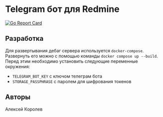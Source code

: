 # Telegram бот для Redmine

[![Go Report Card](https://goreportcard.com/badge/github.com/alphatroya/redmine-helper-bot)](https://goreportcard.com/report/github.com/alphatroya/redmine-helper-bot)

## Разработка

Для развертывания дебаг сервера используется `docker-compose`. Развернуть его можно с помощью команды `docker compose up --build`. Перед этим необходимо установить следующие переменные окружения: 

- `TELEGRAM_BOT_KEY` с ключом телеграм бота
- `STORAGE_PASSPHRASE` с паролем для шифрования токенов

## Авторы

Алексей Королев
